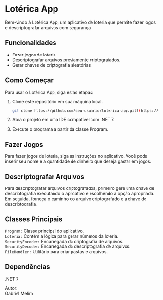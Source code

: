 # Lotérica App

Bem-vindo à Lotérica App, um aplicativo de loteria que permite fazer jogos e descriptografar arquivos com segurança.

## Funcionalidades

- Fazer jogos de loteria.
- Descriptografar arquivos previamente criptografados.
- Gerar chaves de criptografia aleatórias.

## Como Começar

Para usar o Lotérica App, siga estas etapas:

1. Clone este repositório em sua máquina local.

   ```bash
   git clone https://github.com/seu-usuario/loterica-app.git](https://github.com/gabrielmelim/CsharpMJV.git

   
2. Abra o projeto em uma IDE compatível com .NET 7.
3. Execute o programa a partir da classe Program.

## Fazer Jogos
Para fazer jogos de loteria, siga as instruções no aplicativo. Você pode inserir seu nome e a quantidade de dinheiro que deseja gastar em jogos.

## Descriptografar Arquivos
Para descriptografar arquivos criptografados, primeiro gere uma chave de descriptografia executando o aplicativo e escolhendo a opção apropriada. Em seguida, forneça o caminho do arquivo criptografado e a chave de descriptografia.

## Classes Principais
 `Program:` Classe principal do aplicativo.</br>
 `Loteria:` Contém a lógica para gerar números da loteria.</br>
 `SecurityEncoder:` Encarregada da criptografia de arquivos.</br>
 `SecurityDecoder:` Encarregada da descriptografia de arquivos.</br>
 `FileHandler:` Utilitário para criar pastas e arquivos.</br>

## Dependências
.NET 7

Autor:</br>
Gabriel Melim
